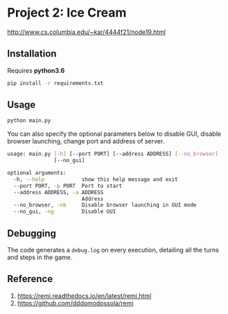 # Project 2: Ice Cream

http://www.cs.columbia.edu/~kar/4444f21/node19.html

## Installation

Requires **python3.6**

```bash
pip install -r requirements.txt
```

## Usage

```bash
python main.py
```

You can also specify the optional parameters below to disable GUI, disable browser launching, change port and address of server.
```bash
usage: main.py [-h] [--port PORT] [--address ADDRESS] [--no_browser]
               [--no_gui]

optional arguments:
  -h, --help            show this help message and exit
  --port PORT, -p PORT  Port to start
  --address ADDRESS, -a ADDRESS
                        Address
  --no_browser, -nb     Disable browser launching in GUI mode
  --no_gui, -ng         Disable GUI
```

## Debugging

The code generates a `debug.log` on every execution, detailing all the turns and steps in the game.

## Reference

1. https://remi.readthedocs.io/en/latest/remi.html
1. https://github.com/dddomodossola/remi
